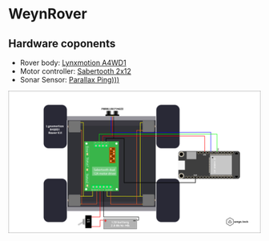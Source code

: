 # WeynRover

## Hardware coponents

* Rover body: [Lynxmotion A4WD1](http://www.lynxmotion.com/p-603-aluminum-4wd1-rover-kit.aspx)
* Motor controller: [Sabertooth 2x12](https://www.dimensionengineering.com/products/sabertooth2x12)
* Sonar Sensor: [Parallax Ping)))](https://www.parallax.com/sites/default/files/downloads/28015-PING-Sensor-Product-Guide-v2.0.pdf)


![Schematic](docs/WeynRover-Schematics.png)
